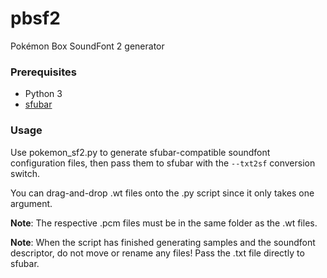 # pbsf2
Pokémon Box SoundFont 2 generator

### Prerequisites
* Python 3
* <a href="https://github.com/freepats/tools/tree/master/sfubar-9">sfubar</a>

### Usage
Use pokemon_sf2.py to generate sfubar-compatible soundfont configuration files, then pass them to sfubar with the <code>--txt2sf</code> conversion switch.

You can drag-and-drop .wt files onto the .py script since it only takes one argument.

**Note**: The respective .pcm files must be in the same folder as the .wt files.

**Note**: When the script has finished generating samples and the soundfont descriptor, do not move or rename any files! Pass the .txt file directly to sfubar.
